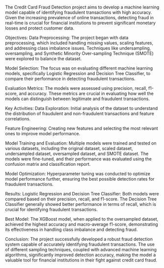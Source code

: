 The Credit Card Fraud Detection project aims to develop a machine learning model capable of identifying fraudulent transactions with high accuracy. Given the increasing prevalence of online transactions, detecting fraud in real-time is crucial for financial institutions to prevent significant monetary losses and protect customer data.

Objectives:
Data Preprocessing: The project began with data preprocessing, which included handling missing values, scaling features, and addressing class imbalance issues. Techniques like undersampling, oversampling, and Synthetic Minority Over-sampling Technique (SMOTE) were explored to balance the dataset.

Model Selection: The focus was on evaluating different machine learning models, specifically Logistic Regression and Decision Tree Classifier, to compare their performance in detecting fraudulent transactions.

Evaluation Metrics: The models were assessed using precision, recall, f1-score, and accuracy. These metrics are crucial in evaluating how well the models can distinguish between legitimate and fraudulent transactions.

Key Activities:
Data Exploration: Initial analysis of the dataset to understand the distribution of fraudulent and non-fraudulent transactions and feature correlations.

Feature Engineering: Creating new features and selecting the most relevant ones to improve model performance.

Model Training and Evaluation: Multiple models were trained and tested on various datasets, including the original dataset, scaled dataset, undersampled dataset, oversampled dataset, and SMOTE dataset. The models were fine-tuned, and their performance was evaluated using the confusion matrix and classification report.

Model Optimization: Hyperparameter tuning was conducted to optimize model performance further, ensuring the best possible detection rates for fraudulent transactions.

Results:
Logistic Regression and Decision Tree Classifier: Both models were compared based on their precision, recall, and f1-score. The Decision Tree Classifier generally showed better performance in terms of recall, which is crucial for identifying fraudulent transactions.

Best Model: The XGBoost model, when applied to the oversampled dataset, achieved the highest accuracy and macro-average f1-score, demonstrating its effectiveness in handling class imbalance and detecting fraud.

Conclusion:
The project successfully developed a robust fraud detection system capable of accurately identifying fraudulent transactions. The use of different sampling techniques, coupled with advanced machine learning algorithms, significantly improved detection accuracy, making the model a valuable tool for financial institutions in their fight against credit card fraud.
